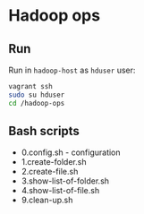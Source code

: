 # Hadoop ops

## Run

Run in `hadoop-host` as `hduser` user:

```bash
vagrant ssh
sudo su hduser
cd /hadoop-ops
```

## Bash scripts

* 0.config.sh - configuration
* 1.create-folder.sh
* 2.create-file.sh
* 3.show-list-of-folder.sh
* 4.show-list-of-file.sh
* 9.clean-up.sh 
